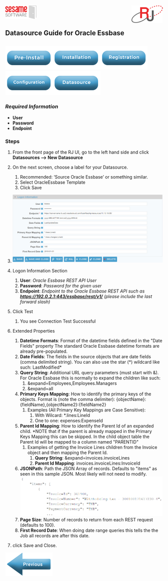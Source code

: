 <img  src="../images/SesameSoftwareLogo-2020Final.png" width="100"><img align=right src="../images/RJOrbitLogo-2021Final.png" width="100">

[comment]: # (Change Heading to reflect Datasource)

## Datasource Guide for Oracle Essbase

[comment]: # (Leave Nav BAR untouched)

[![Pre-Installation](../images/Button_PreInstall.png)](../guides/installguide.md)[![Installation](../images/Button_Installation.png)](../guides/installguide.md)[![Registration](../images/Button_Registration.png)](../guides/RegistrationGuide.md)[![Configuration](../images/Button_Configuration.png)](../guides/configurationGuide.md)[![Datasource](../images/Button_Datasource.png)](README.md)
---
[comment]: # (Leave Or Alter Required info as needed)

### *Required Information*

* **User**
* **Password**
* **Endpoint**

### Steps

[comment]: # (step 1 is common to all Datasources)
[comment]: # (Step 2.1and 2.2 should be adjusted for Data Source specific)
[comment]: # (Step 3 should be Image of the datasource you can add the screenshot to the images folder or create a placeholder like {image of datasource screen})
[comment]: # (adjust step 4 and below as needed)

1. From the front page of the RJ UI, go to the left hand side and click **Datasources --> New Datasource**

2. On the next screen, choose a label for your Datasource.
	1. Recommended: ‘Source Oracle Essbase’ or something similar.
	2. Select OracleEssbase Template
	3. Click Save
   
3. ![Oracle ESSBase Datasource](../images/oraclescm.png)

4. Logon Information Section
	1. **User**: *Oracle Essbase REST API User*
	2. **Password**: *Password for the given user*
	3. **Endpoint**: *Endpoint to the Oracle Essbase REST API such as **https://192.0.2.1:443/essbase/rest/v1/** (please include the last forward slash)*
   
5. Click Test
	1. You see Connection Test Successful
   
6. Extended Properties
	1. **Datetime Formats**: Format of the datetime fields defined in the "Date Fields" property The standard Oracle Essbase datetime formats are already pre-populated.
	2. **Date Fields**: The fields in the source objects that are date fields (comma delimited string). You can also use the star (\*) wildcard like such: LastModified\*
	3. **Query String**: Additional URL query parameters (must start with &). For Oracle Essbase this is normally to expand the children like such:
		1. &expand=Employees,Employees.Managers
		2. &expand=all
	4. **Primary Keys Mapping**: How to identify the primary keys of the objects. Format is (note the comma delimiter): {objectName}:{fieldName},{objectName2}:{fieldName2}
		1. Examples (All Primary Key Mappings are Case Sensitive):
			1. With Wilcard: *.lines:LineId
			2. One to one: expenses:ExpenseId
	5. **Parent Id Mapping**: How to identify the Parent Id of an expanded child. \*NOTE that if the parent is already mapped in the Primary Keys Mapping this can be skipped.
		In the child object table the Parent Id will be mapped to a column named "PARENTID"
		1. Examples of getting the Invoice Lines children from the Invoice object and then mapping the Parent Id.
			1. **Query String**: &expand=invoices.invoiceLines
			2. **Parent Id Mapping**: invoices.invoiceLines:InvoiceId
	6. **JSONPath**: Path the JSON Array of records. Defaults to "items" as seen in this sample JSON. Most likely will not need to modify.
		![Oracle Essbase Sample JSON](../images/oraclescmjson.png)
	7. **Page Size**: Number of records to return from each REST request (defaults to 100).
	8. **First Record Date**: When doing date range queries this tells the the Job all records are after this date.

7. click Save and Close.

[![Previous](../images/Left_Arrow_Previous.png)](README.md)